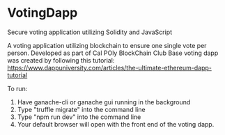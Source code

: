 # VotingDapp
Secure voting application utilizing Solidity and JavaScript

A voting application utilizing blockchain to ensure one single vote per person.
Developed as part of Cal POly BlockChain Club
Base voting dapp was created by following this tutorial: https://www.dappuniversity.com/articles/the-ultimate-ethereum-dapp-tutorial 

To run:
1) Have ganache-cli or ganache gui running in the background
2) Type "truffle migrate" into the command line
3) Type "npm run dev" into the command line
4) Your default browser will open with the front end of the voting dapp.
